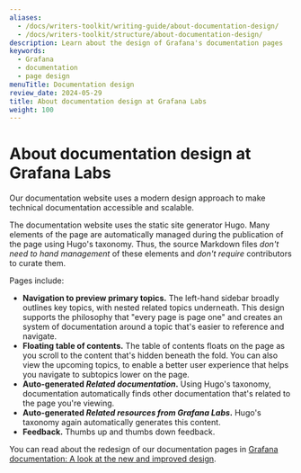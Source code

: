 ```yaml
---
aliases:
  - /docs/writers-toolkit/writing-guide/about-documentation-design/
  - /docs/writers-toolkit/structure/about-documentation-design/
description: Learn about the design of Grafana's documentation pages
keywords:
  - Grafana
  - documentation
  - page design
menuTitle: Documentation design
review_date: 2024-05-29
title: About documentation design at Grafana Labs
weight: 100
---
```


# About documentation design at Grafana Labs

<!-- vale Grafana.We = NO -->
<!-- According to https://developers.google.com/style/pronouns#personal-pronouns, it is acceptable to use personal pronouns "after using your organization's name". -->

Our documentation website uses a modern design approach to make technical documentation accessible and scalable.

The documentation website uses the static site generator Hugo.
Many elements of the page are automatically managed during the publication of the page using Hugo's taxonomy.
Thus, the source Markdown files _don't need to hand management_ of these elements and _don't require_ contributors to curate them.

Pages include:

- **Navigation to preview primary topics.**
  The left-hand sidebar broadly outlines key topics, with nested related topics underneath.
  This design supports the philosophy that "every page is page one" and creates an system of documentation around a topic that's easier to reference and navigate.
- **Floating table of contents.**
  The table of contents floats on the page as you scroll to the content that's hidden beneath the fold.
  You can also view the upcoming topics, to enable a better user experience that helps you navigate to subtopics lower on the page.
- **Auto-generated _Related documentation_.**
  Using Hugo's taxonomy, documentation automatically finds other documentation that's related to the page you're viewing.
- **Auto-generated _Related resources from Grafana Labs_.**
  Hugo's taxonomy again automatically generates this content.
- **Feedback.**
  Thumbs up and thumbs down feedback.

You can read about the redesign of our documentation pages in [Grafana documentation: A look at the new and improved design](https://grafana.com/blog/2023/02/03/grafana-documentation-a-look-at-the-new-and-improved-design/).
